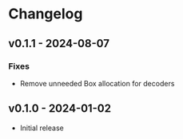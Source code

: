 # Changelog

## v0.1.1 - 2024-08-07

### Fixes

- Remove unneeded Box allocation for decoders

## v0.1.0 - 2024-01-02

- Initial release